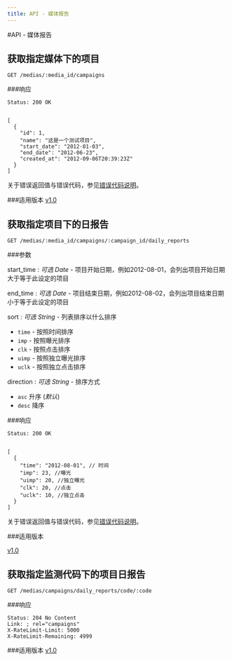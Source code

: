 ```yaml
---
title: API - 媒体报告
---
```

#API - 媒体报告

<h2 id="p1">获取指定媒体下的项目</h2>

    GET /medias/:media_id/campaigns

###响应

<pre class="headers">
<code>Status: 200 OK
</code></pre>
<pre class="highlight">
<code class="language-javascript">
[
  {
    "id": 1,
    "name": "这是一个测试项目",
    "start_date": "2012-01-03",
    "end_date": "2012-06-23",
    "created_at": "2012-09-06T20:39:23Z"
  }
]
</code></pre>

关于错误返回值与错误代码，参见[错误代码说明][apiCommon]。


###适用版本
[v1.0][version]


<h2 id="p2">获取指定项目下的日报告</h2>

    GET /medias/:media_id/campaigns/:campaign_id/daily_reports

###参数

start\_time
: _可选_ *Date* - 项目开始日期，例如2012-08-01，会列出项目开始日期大于等于此设定的项目

end\_time
: _可选_ *Date* - 项目结束日期，例如2012-08-02，会列出项目结束日期小于等于此设定的项目

sort
: _可选_ *String* - 列表排序以什么排序

* `time` - 按照时间排序
* `imp` - 按照曝光排序
* `clk` - 按照点击排序
* `uimp` - 按照独立曝光排序
* `uclk` - 按照独立点击排序

direction
: _可选_ *String* - 排序方式

* `asc` 升序 (_默认_)
* `desc` 降序

###响应

<pre class="headers">
<code>Status: 200 OK
</code></pre>
<pre class="highlight">
<code class="language-javascript">
[
  {
    "time": "2012-08-01", // 时间
    "imp": 23, //曝光
    "uimp": 20, //独立曝光
    "clk": 20, //点击
    "uclk": 10, //独立点击
  }
]
</code></pre>

关于错误返回值与错误代码，参见[错误代码说明][apiCommon]。


###适用版本

[v1.0][version]

<h2 id="p1">获取指定监测代码下的项目日报告</h2>

    GET /medias/campaigns/daily_reports/code/:code

###响应
<pre class="headers no-response">
<code>Status: 204 No Content
Link: <http://api.trackmaster.com.cn/medias/1308/campaigns/10256/daily_reports>; rel="campaigns"
X-RateLimit-Limit: 5000
X-RateLimit-Remaining: 4999
</code></pre>

###适用版本
[v1.0][version]

[version]: /trackmaster/v1/apiVersion/
[apiCommon]:/trackmaster/v1/apiCommon/#p5
